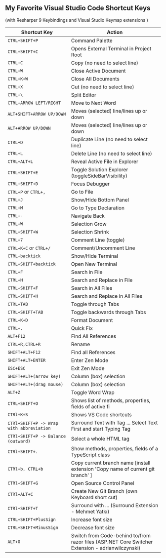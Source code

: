 ## My Favorite Visual Studio Code Shortcut Keys

(with Resharper 9 Keybindings and Visual Studio Keymap extensions )

| Shortcut Key                               | Action                                         |
|--------------------------------------------|------------------------------------------------|
| `CTRL+SHIFT+P`                             | Command Palette
| `CTRL+SHIFT+C`                             | Opens External Terminal in Project Root
| `CTRL+C`                                   | Copy (no need to select line)
| `CTRL+W`                                   | Close Active Document
| `CTRL+K+W`                                 | Close All Documents
| `CTRL+X`                                   | Cut (no need to select line)
| `CTRL+\`                                   | Split Editor
| `CTRL+ARROW LEFT/RIGHT`                    | Move to Next Word
| `ALT+SHIFT+ARROW UP/DOWN`                  | Moves (selected) line/lines up or down
| `ALT+ARROW UP/DOWN`                        | Moves (selected) line/lines up or down
| `CTRL+D`                                   | Duplicate Line (no need to select line)
| `CTRL+L`                                   | Delete Line (no need to select line)
| `CTRL+ALT+L`                               | Reveal Active File in Explorer
| `CTRL+SHIFT+E`                             | Toggle Solution Explorer (toggleSideBarVisibility)
| `CTRL+SHIFT+D`                             | Focus Debugger
| `CTRL+P` or `CTRL+,`                       | Go to File
| `CTRL+J`                                   | Show/Hide Bottom Panel
| `CTRL+M`                                   | Go to Type Declaration
| `CTRL+-`                                   | Navigate Back
| `CTRL+W`                                   | Selection Grow
| `CTRL+SHIFT+W`                             | Selection Shrink
| `CTRL+7`                                   | Comment Line (toggle)
| `CTRL+K+C` or `CTRL+/`                     | Comment/Uncomment Line
| `CTRL+backtick`                            | Show/Hide Terminal
| `CTRL+SHIFT+backtick`                      | Open New Terminal
| `CTRL+F`                                   | Search in File
| `CTRL+H`                                   | Search and Replace in File
| `CTRL+SHIFT+F`                             | Search in All Files
| `CTRL+SHIFT+H`                             | Search and Replace in All Files
| `CTRL+TAB`                                 | Toggle through Tabs
| `CTRL+SHIFT+TAB`                           | Toggle backwards through Tabs
| `CTRL+K+D`                                 | Format Document
| `CTRL+.`                                   | Quick Fix
| `ALT+F12`                                  | Find All References
| `CTRL+R,CTRL+R`                            | Rename  
| `SHIFT+ALT+F12`                            | Find all References
| `SHIFT+ALT+ENTER`                          | Enter Zen Mode
| `ESC+ESC`                                  | Exit Zen Mode
| `SHIFT+ALT+(arrow key)`                    | Column (box) selection
| `SHIFT+ALT+(drag mouse)`                   | Column (box) selection
| `ALT+Z`                                    | Toggle Word Wrap
| `CTRL+SHIFT+O`                             | Shows list of methods, properties, fields of active fi
| `CTRl+K+S`                                 | Shows VS Code shortcuts
| `CTRl+SHIFT+P -> Wrap with abbreviation`   | Surround Text with Tag ... Select Text First and start Typing Tag
| `CTRl+SHIFT+P -> Balance (outward)`        | Select a whole HTML tag
| `CTRl+SHIFT+.`                             | Show methods, properties, fields of a TypeScript class
| `CTRl+b, CTRL+b`                           | Copy current branch name [install extension 'Copy name of current git branch' ]
| `CTRl+SHIFT+G`                             | Open Source Control Panel
| `CTRl+ALT+C`                               | Create New Git Branch (own Keyboard short cut)
| `CTRl+SHIFT+T`                             | Surround with ... (Surround Extension - Mehmet Yatkı)
| `CTRL+SHIFT+PlusSign`                      | Increase font size
| `CTRL+SHIFT+MinusSign`                     | Decrease font size
| `ALT+O`                                    | Switch from Code-behind to/from razor files (ASP.NET Core Switcher Extension - adrianwilczynski)